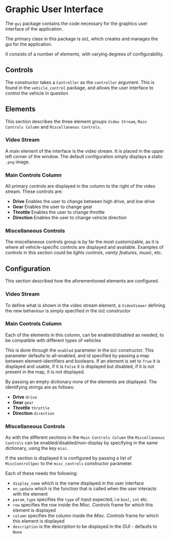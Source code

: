 # Graphic User Interface

The ``gui`` package contains the code necessary for the graphics user interface of the application.

The primary class in this package is ``GUI``, which creates and manages the gui for the application.

It consists of a number of elements, with varying degrees of configurability.

## Controls
The constructor takes a ``Controller`` as the ``controller`` argument.
This is found in the ``vehicle_control`` package, and allows the user interface to control the vehicle in question

## Elements

This section describes the three element groups ``Video Stream``, ``Main Controls Column``
and ``Miscellaneous Controls``.

### Video Stream

A main element of the interface is the video stream. It is placed in the upper left corner of the window. The default
configuration simply displays a static ``.png`` image.

### Main Controls Column

All primary controls are displayed in the column to the right of the video stream. These controls are:

* **Drive** Enables the user to change between high drive, and low drive
* **Gear** Enables the user to change gear
* **Throttle** Enables the user to change throttle
* **Direction** Enables the user to change vehicle direction

### Miscellaneous Controls

The miscellaneous controls group is by far the most customizable, as it is where all vehicle-specific controls are
displayed and available. Examples of controls in this section could be *lights controls*, *vanity features*, *music*,
etc.

## Configuration

This section described how the aforementioned elements are configured.

### Video Stream

To define what is shown in the video stream element, a ``VideoViewer`` defining the new behaviour is simply specified in
the ``GUI`` constructor

### Main Controls Column

Each of the elements in this column, can be enabled/disabled as needed, to be compatible with different types of
vehicles

This is done through the ``enabled`` parameter in the ``GUI`` constructor. This parameter defaults to all-enabled, and
id specified by passing a map between element-identifiers and booleans. If an element is set to ``True`` it is displayed
and usable, if it is ``False`` it is displayed but disabled, if it is not present in the map, it is not displayed.

By passing an empty dictionary none of the elements are displayed. The identifying strings are as follows:

* **Drive** ``drive``
* **Gear** ``gear``
* **Throttle** ``throttle``
* **Direction** ``direction``

### Miscellaneous Controls

As with the different sections in the ``Main Controls Column`` the ``Miscellaneous Controls`` can be
enabled/disabled/non-display by specifying in the same dictionary, using the key ``misc``.

If the section is displayed it is configured by passing a list of ``MiscControlSpec`` to the ``misc_controls``
constructor parameter.

Each of these needs the following:

* ``display_name`` which is the name displayed in the user interface
* ``on_update`` which is the function that is called when the user interacts with the element
* ``param_type`` specifies the ``type`` of input expected; i.e ``bool``, ``int`` etc.
* ``row`` specifies the row inside the *Misc. Controls* frame for which this element is displayed
* ``column`` specifies the column inside the *Misc. Controls* frame for which this element is displayed
* ``description`` is the description to be displayed in the GUI - defaults to ``None``